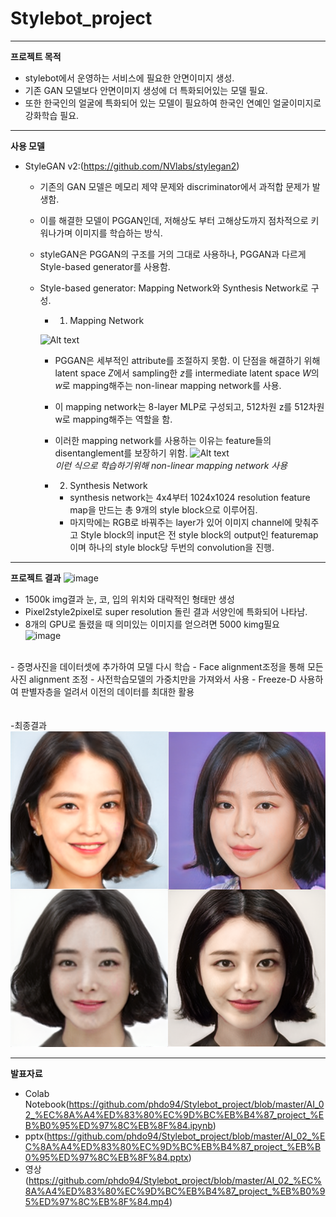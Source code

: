 # Stylebot_project
---
**프로젝트 목적**
- stylebot에서 운영하는 서비스에 필요한 안면이미지 생성.
- 기존 GAN 모델보다 안면이미지 생성에 더 특화되어있는 모델 필요.
- 또한 한국인의 얼굴에 특화되어 있는 모델이 필요하여 한국인 연예인 얼굴이미지로 강화학습 필요.
---
**사용 모델**
- StyleGAN v2:(https://github.com/NVlabs/stylegan2)
   - 기존의 GAN 모델은 메모리 제약 문제와 discriminator에서 과적합 문제가 발생함.
   - 이를 해결한 모델이 PGGAN인데, 저해상도 부터 고해상도까지 점차적으로 키워나가며 이미지를 학습하는 방식.
   - styleGAN은 PGGAN의 구조를 거의 그대로 사용하나, PGGAN과 다르게 Style-based generator를 사용함.
   - Style-based generator: Mapping Network와 Synthesis Network로 구성.

     - 1. Mapping Network<br>

      ![Alt text](https://miro.medium.com/v2/resize:fit:720/format:webp/0*6lEwRXKiA8WGRlEc.png)
       - PGGAN은 세부적인 attribute를 조절하지 못함. 이 단점을 해결하기 위해 latent space $Z$에서 sampling한
         $z$를 intermediate latent space $W$의 $w$로 mapping해주는 non-linear mapping network를 사용.
       - 이 mapping network는 8-layer MLP로 구성되고, 512차원 z를 512차원 w로 mapping해주는 역할을 함.
       - 이러한 mapping network를 사용하는 이유는 feature들의 disentanglement를 보장하기 위함.
     ![Alt text](https://velog.velcdn.com/images%2Fminjung-s%2Fpost%2Fe6367b47-18f4-4bbc-b53c-5c4d5b497ea0%2Fimage.png)<br>_이런 식으로 학습하기위해 non-linear mapping network 사용_<br>
      
      - 2. Synthesis Network

        - synthesis network는 4x4부터 1024x1024 resolution feature map을 만드는 총 9개의 style block으로 이루어짐.
        - 마지막에는 RGB로 바꿔주는 layer가 있어 이미지 channel에 맞춰주고 Style block의 input은 전 style block의 output인 featuremap이며 하나의 style block당 두번의 convolution을 진행.<br>
---
**프로젝트 결과**
![image](https://github.com/user-attachments/assets/ef5d8d6c-f3b7-478f-92aa-8ff557811d90)
<br>
- 1500k img결과 눈, 코, 입의 위치와 대략적인 형태만 생성
- Pixel2style2pixel로 super resolution 돌린 결과 서양인에 특화되어 나타남.
- 8개의 GPU로 돌렸을 때 의미있는 이미지를 얻으려면 5000 kimg필요<br>
![image](https://github.com/user-attachments/assets/1219ed02-2d2a-4c00-a8cb-e42ad270740b)
<br>
- 증명사진을 데이터셋에 추가하여 모델 다시 학습
- Face alignment조정을 통해 모든 사진 alignment 조정
- 사전학습모델의 가중치만을 가져와서 사용
- Freeze-D 사용하여 판별자층을 얼려서 이전의 데이터를 최대한 활용
<br><br><br>
-최종결과<br>
<img src=img/356433456-a72b1b83-8f77-4146-854c-638a879b6cbe.png><br>

---

**발표자료**

- Colab Notebook(https://github.com/phdo94/Stylebot_project/blob/master/AI_02_%EC%8A%A4%ED%83%80%EC%9D%BC%EB%B4%87_project_%EB%B0%95%ED%97%8C%EB%8F%84.ipynb)<br>
- pptx(https://github.com/phdo94/Stylebot_project/blob/master/AI_02_%EC%8A%A4%ED%83%80%EC%9D%BC%EB%B4%87_project_%EB%B0%95%ED%97%8C%EB%8F%84.pptx)<br>
- 영상(https://github.com/phdo94/Stylebot_project/blob/master/AI_02_%EC%8A%A4%ED%83%80%EC%9D%BC%EB%B4%87_project_%EB%B0%95%ED%97%8C%EB%8F%84.mp4)


